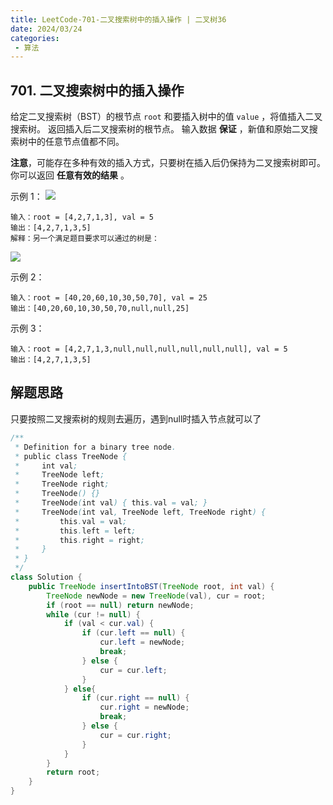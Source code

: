 ```yaml
---
title: LeetCode-701-二叉搜索树中的插入操作 | 二叉树36
date: 2024/03/24
categories:
 - 算法
---
```

## 701. 二叉搜索树中的插入操作
给定二叉搜索树（BST）的根节点 `root` 和要插入树中的值 `value` ，将值插入二叉搜索树。 返回插入后二叉搜索树的根节点。 输入数据 **保证** ，新值和原始二叉搜索树中的任意节点值都不同。

**注意**，可能存在多种有效的插入方式，只要树在插入后仍保持为二叉搜索树即可。 你可以返回 **任意有效的结果** 。
 

示例 1：
![](/image/2024032407.jpg)
```
输入：root = [4,2,7,1,3], val = 5
输出：[4,2,7,1,3,5]
解释：另一个满足题目要求可以通过的树是：
```
![](/image/2024032408.jpg)

示例 2：
```
输入：root = [40,20,60,10,30,50,70], val = 25
输出：[40,20,60,10,30,50,70,null,null,25]
```
示例 3：
```
输入：root = [4,2,7,1,3,null,null,null,null,null,null], val = 5
输出：[4,2,7,1,3,5]
```

## 解题思路
只要按照二叉搜索树的规则去遍历，遇到null时插入节点就可以了

```java
/**
 * Definition for a binary tree node.
 * public class TreeNode {
 *     int val;
 *     TreeNode left;
 *     TreeNode right;
 *     TreeNode() {}
 *     TreeNode(int val) { this.val = val; }
 *     TreeNode(int val, TreeNode left, TreeNode right) {
 *         this.val = val;
 *         this.left = left;
 *         this.right = right;
 *     }
 * }
 */
class Solution {
    public TreeNode insertIntoBST(TreeNode root, int val) {
        TreeNode newNode = new TreeNode(val), cur = root;
        if (root == null) return newNode;
        while (cur != null) {
            if (val < cur.val) {
                if (cur.left == null) {
                    cur.left = newNode;
                    break;
                } else {
                    cur = cur.left;
                }
            } else{
                if (cur.right == null) {
                    cur.right = newNode;
                    break;
                } else {
                    cur = cur.right;
                }
            }   
        }
        return root;
    }
}
```